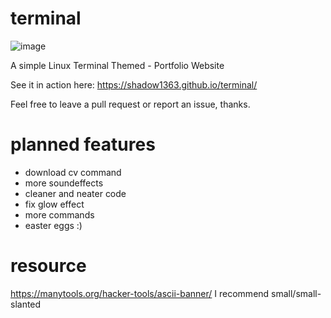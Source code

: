 # terminal
![image](https://github.com/Shadow1363/terminal/assets/112425274/e532831f-7e50-4461-91c0-ec8a8f766202)

A simple Linux Terminal Themed - Portfolio Website

See it in action here: https://shadow1363.github.io/terminal/

Feel free to leave a pull request or report an issue, thanks.

# planned features
- download cv command
- more soundeffects
- cleaner and neater code
- fix glow effect 
- more commands
- easter eggs :)

# resource
https://manytools.org/hacker-tools/ascii-banner/
I recommend small/small-slanted
